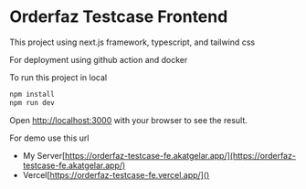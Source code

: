 # Orderfaz Testcase Frontend

This project using next.js framework, typescript, and tailwind css

For deployment using github action and docker



To run this project in local

```bash
npm install
npm run dev
```

Open [http://localhost:3000](http://localhost:3000) with your browser to see the result.


For demo use this url

* My Server[https://orderfaz-testcase-fe.akatgelar.app/](https://orderfaz-testcase-fe.akatgelar.app/)
* Vercel[https://orderfaz-testcase-fe.vercel.app/]()
